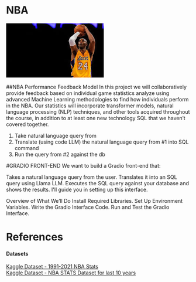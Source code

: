 # NBA

![Alt text](download.jpg)

##NBA Performance Feedback Model
In this project we will collaboratively provide feedback based on individual game statistics analyze using advanced Machine Learning methodologies to find how individuals perform in the NBA. Our statistics will incorporate transformer models, natural language processing (NLP) techniques, and other tools acquired throughout the course, in addition to at least one new technology SQL that we haven’t covered together.

1. Take natural language query from
2. Translate (using code LLM) the natural language query from #1 into SQL command
3. Run the query from #2 against the db

#GRADIO FRONT-END
We want to build a Gradio front-end that:

Takes a natural language query from the user.
Translates it into an SQL query using Llama LLM.
Executes the SQL query against your database and shows the results.
I'll guide you in setting up this interface.

Overview of What We’ll Do
Install Required Libraries.
Set Up Environment Variables.
Write the Gradio Interface Code.
Run and Test the Gradio Interface.
# References

#### Datasets

[Kaggle Dataset - 1991-2021 NBA Stats](https://www.kaggle.com/datasets/vivovinco/19912021-nba-stats?select=players.csv)  
[Kaggle Dataset - NBA STATS Dataset for last 10 years](https://www.kaggle.com/datasets/shivamkumar121215/nba-stats-dataset-for-last-10-years)
